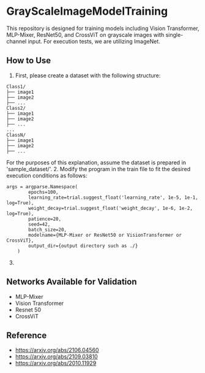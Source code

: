 # GrayScaleImageModelTraining
This repository is designed for training models including Vision Transformer, MLP-Mixer, ResNet50, and CrossViT on grayscale images with single-channel input. For execution tests, we are utilizing ImageNet.
## How to Use
1. First, please create a dataset with the following structure:
```
Class1/
├── image1
├── image2
├── ...
Class2/
├── image1
├── image2
├── ...
...
ClassN/
├── image1
├── image2
├── ...

```
For the purposes of this explanation, assume the dataset is prepared in 'sample_dataset/'.
2. Modify the program in the train file to fit the desired execution conditions as follows:
```
args = argparse.Namespace(
        epochs=100,
        learning_rate=trial.suggest_float('learning_rate', 1e-5, 1e-1, log=True),
        weight_decay=trial.suggest_float('weight_decay', 1e-6, 1e-2, log=True),
        patience=20,
        seed=42,
        batch_size=20,
        modelname={MLP-Mixer or ResNet50 or VisionTransformer or CrossViT},
        output_dir={output directory such as ./}
    )
```
3. 
## Networks Available for Validation
- MLP-Mixer
- Vision Transformer
- Resnet 50
- CrossViT

## Reference
- https://arxiv.org/abs/2106.04560
- https://arxiv.org/abs/2109.03810
- https://arxiv.org/abs/2010.11929
